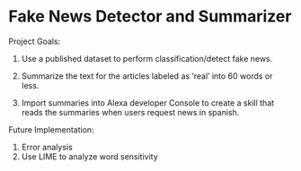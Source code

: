 # Fake News Detector and Summarizer

Project Goals:

1) Use a published dataset to perform classification/detect fake news. 

2) Summarize the text for the articles labeled as ‘real’ into 60 words or less. 

3) Import summaries into Alexa developer Console to create a skill that reads the summaries when users request news in spanish.


Future Implementation:
1) Error analysis
2) Use LIME to analyze word sensitivity 
